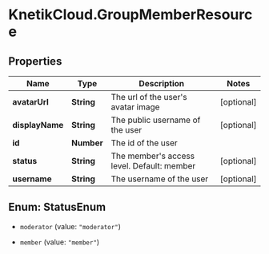 # KnetikCloud.GroupMemberResource

## Properties
Name | Type | Description | Notes
------------ | ------------- | ------------- | -------------
**avatarUrl** | **String** | The url of the user&#39;s avatar image | [optional] 
**displayName** | **String** | The public username of the user | [optional] 
**id** | **Number** | The id of the user | 
**status** | **String** | The member&#39;s access level. Default: member | [optional] 
**username** | **String** | The username of the user | [optional] 


<a name="StatusEnum"></a>
## Enum: StatusEnum


* `moderator` (value: `"moderator"`)

* `member` (value: `"member"`)




